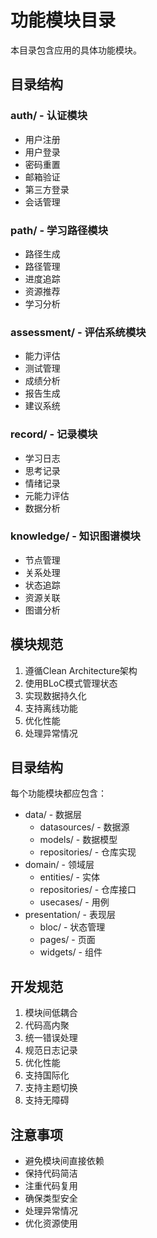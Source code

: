 # 功能模块目录

本目录包含应用的具体功能模块。

## 目录结构
### auth/ - 认证模块
- 用户注册
- 用户登录
- 密码重置
- 邮箱验证
- 第三方登录
- 会话管理

### path/ - 学习路径模块
- 路径生成
- 路径管理
- 进度追踪
- 资源推荐
- 学习分析

### assessment/ - 评估系统模块
- 能力评估
- 测试管理
- 成绩分析
- 报告生成
- 建议系统

### record/ - 记录模块
- 学习日志
- 思考记录
- 情绪记录
- 元能力评估
- 数据分析

### knowledge/ - 知识图谱模块
- 节点管理
- 关系处理
- 状态追踪
- 资源关联
- 图谱分析

## 模块规范
1. 遵循Clean Architecture架构
2. 使用BLoC模式管理状态
3. 实现数据持久化
4. 支持离线功能
5. 优化性能
6. 处理异常情况

## 目录结构
每个功能模块都应包含：
- data/ - 数据层
  - datasources/ - 数据源
  - models/ - 数据模型
  - repositories/ - 仓库实现
- domain/ - 领域层
  - entities/ - 实体
  - repositories/ - 仓库接口
  - usecases/ - 用例
- presentation/ - 表现层
  - bloc/ - 状态管理
  - pages/ - 页面
  - widgets/ - 组件

## 开发规范
1. 模块间低耦合
2. 代码高内聚
3. 统一错误处理
4. 规范日志记录
5. 优化性能
6. 支持国际化
7. 支持主题切换
8. 支持无障碍

## 注意事项
- 避免模块间直接依赖
- 保持代码简洁
- 注重代码复用
- 确保类型安全
- 处理异常情况
- 优化资源使用 
